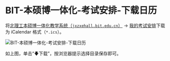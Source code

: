 # BIT-本硕博一体化-考试安排-下载日历

将[北理工本硕博一体化教学系统（`jxzxehall.bit.edu.cn`）][jxzxe] → [我的考试安排][Wdksap]下载为 iCalendar 格式（`*.ics`）。

![BIT-本硕博一体化-考试安排-下载日历](https://s2.loli.net/2023/11/23/Xt5vu7R1Gda9EAF.png)

如上图，单击“🡇下载”，按浏览器提示选择目录保存即可。

[jxzxe]: https://jxzxehall.bit.edu.cn/new/index.html?browser=no
[Wdksap]: https://jxzxehallapp.bit.edu.cn/jwapp/sys/studentWdksapApp/*default/index.do

